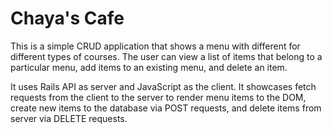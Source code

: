 # Chaya's Cafe

This is a simple CRUD application that shows a menu with different for different types of courses. The user can view a list of items that belong to a particular menu, add items to an existing menu, and delete an item.

It uses Rails API as server and JavaScript as the client. It showcases fetch requests from the client to the server to render menu items to the DOM, create new items to the database via POST requests, and delete items from server via DELETE requests.